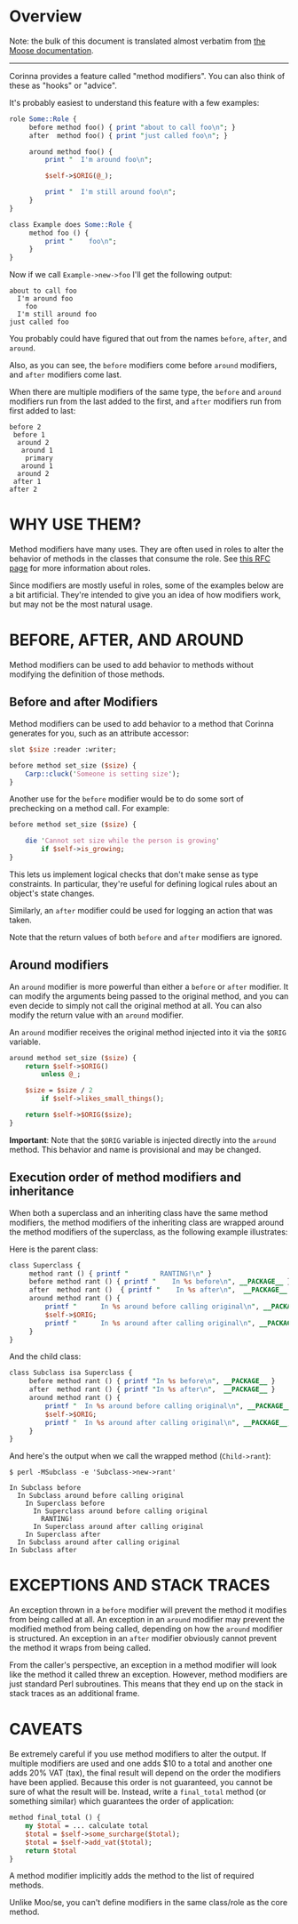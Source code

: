 # Overview

Note: the bulk of this document is translated almost verbatim from [the Moose
documentation](https://metacpan.org/dist/Moose/view/lib/Moose/Manual/MethodModifiers.pod).

---

Corinna provides a feature called "method modifiers". You can also think
of these as "hooks" or "advice".

It's probably easiest to understand this feature with a few examples:

```perl
role Some::Role {
     before method foo() { print "about to call foo\n"; }
     after  method foo() { print "just called foo\n"; }

     around method foo() {
         print "  I'm around foo\n";

         $self->$ORIG(@_);

         print "  I'm still around foo\n";
     }
}

class Example does Some::Role {
     method foo () {
         print "    foo\n";
     }
}
```

Now if we call `Example->new->foo` I'll get the following output:

```
about to call foo
  I'm around foo
    foo
  I'm still around foo
just called foo
```

You probably could have figured that out from the names `before`,
`after`, and `around`.

Also, as you can see, the `before` modifiers come before `around` modifiers, and
`after` modifiers come last.

When there are multiple modifiers of the same type, the `before` and
`around` modifiers run from the last added to the first, and `after`
modifiers run from first added to last:

```
before 2
 before 1
  around 2
   around 1
    primary
   around 1
  around 2
 after 1
after 2
```

# WHY USE THEM?

Method modifiers have many uses. They are often used in roles to alter the
behavior of methods in the classes that consume the role. See [this RFC
page](https://github.com/Ovid/Cor/blob/master/rfc/roles.md) for more
information about roles.

Since modifiers are mostly useful in roles, some of the examples below
are a bit artificial. They're intended to give you an idea of how
modifiers work, but may not be the most natural usage.

# BEFORE, AFTER, AND AROUND

Method modifiers can be used to add behavior to methods without modifying the definition of those methods.

## Before and after Modifiers

Method modifiers can be used to add behavior to a method that Corinna
generates for you, such as an attribute accessor:

```perl
slot $size :reader :writer;

before method set_size ($size) {
    Carp::cluck('Someone is setting size');
}
```

Another use for the `before` modifier would be to do some sort of
prechecking on a method call. For example:

```perl
before method set_size ($size) {

    die 'Cannot set size while the person is growing'
        if $self->is_growing;
}
```


This lets us implement logical checks that don't make sense as type
constraints. In particular, they're useful for defining logical rules
about an object's state changes.

Similarly, an `after` modifier could be used for logging an action that
was taken.

Note that the return values of both `before` and `after` modifiers are
ignored.

## Around modifiers

An `around` modifier is more powerful than either a `before` or
`after` modifier. It can modify the arguments being passed to the
original method, and you can even decide to simply not call the
original method at all. You can also modify the return value with an
`around` modifier.

An `around` modifier receives the original method injected into it via the
`$ORIG` variable.

```perl
around method set_size ($size) {
    return $self->$ORIG()
        unless @_;

    $size = $size / 2
        if $self->likes_small_things();

    return $self->$ORIG($size);
}
```

**Important**: Note that the `$ORIG` variable is injected directly into the
`around` method. This behavior and name is provisional and may be changed.

## Execution order of method modifiers and inheritance

When both a superclass and an inheriting class have the same method modifiers,
the method modifiers of the inheriting class are wrapped around the method
modifiers of the superclass, as the following example illustrates:

Here is the parent class:

```perl
class Superclass {
     method rant () { printf "        RANTING!\n" }
     before method rant () { printf "    In %s before\n", __PACKAGE__ }
     after  method rant ()  { printf "    In %s after\n",  __PACKAGE__ }
     around method rant () {
         printf "      In %s around before calling original\n", __PACKAGE__;
         $self->$ORIG;
         printf "      In %s around after calling original\n", __PACKAGE__;
     }
}
```


And the child class:

```perl
class Subclass isa Superclass {
     before method rant () { printf "In %s before\n", __PACKAGE__ }
     after  method rant () { printf "In %s after\n",  __PACKAGE__ }
     around method rant () {
         printf "  In %s around before calling original\n", __PACKAGE__;
         $self->$ORIG;
         printf "  In %s around after calling original\n", __PACKAGE__;
     }
}
```


And here's the output when we call the wrapped method (`Child->rant`):

```
$ perl -MSubclass -e 'Subclass->new->rant'

In Subclass before
  In Subclass around before calling original
    In Superclass before
      In Superclass around before calling original
        RANTING!
      In Superclass around after calling original
    In Superclass after
  In Subclass around after calling original
In Subclass after
```

# EXCEPTIONS AND STACK TRACES

An exception thrown in a `before` modifier will prevent the method it
modifies from being called at all. An exception in an `around` modifier may
prevent the modified method from being called, depending on how the `around`
modifier is structured. An exception in an `after` modifier obviously cannot
prevent the method it wraps from being called.

From the caller's perspective, an exception in a method modifier will look
like the method it called threw an exception. However, method modifiers are
just standard Perl subroutines. This means that they end up on the stack in
stack traces as an additional frame.

# CAVEATS

Be extremely careful if you use method modifiers to alter the output. If
multiple modifiers are used and one adds $10 to a total and another one adds
20% VAT (tax), the final result will depend on the order the modifiers have been
applied. Because this order is not guaranteed, you cannot be sure of what the
result will be. Instead, write a `final_total` method (or something similar)
which guarantees the order of application:

```perl
method final_total () {
    my $total = ... calculate total
    $total = $self->some_surcharge($total);
    $total = $self->add_vat($total);
    return $total
}
```

A method modifier implicitly adds the method to the list of required methods.

Unlike Moo/se, you can't define modifiers in the same class/role as the core
method.
